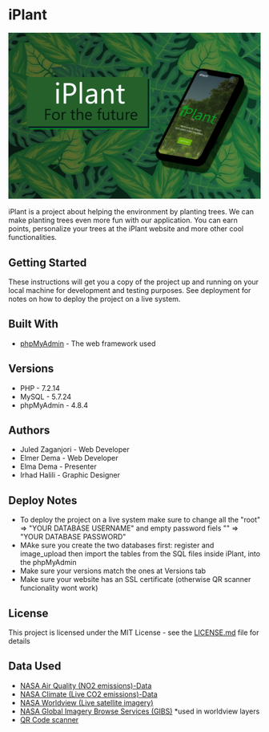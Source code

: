 # iPlant
![intro.jpg not loaded](https://github.com/0Shark/iplant/blob/main/imgs/intro.jpg?raw=true)

iPlant is a project about helping the environment by planting trees. We can make planting trees even more fun with our application. You can earn points, personalize your trees at the iPlant website and more other cool functionalities. 

## Getting Started

These instructions will get you a copy of the project up and running on your local machine for development and testing purposes. See deployment for notes on how to deploy the project on a live system.

## Built With

* [phpMyAdmin](https://www.phpmyadmin.net/) - The web framework used

## Versions

* PHP - 7.2.14
* MySQL - 5.7.24
* phpMyAdmin - 4.8.4

## Authors

* Juled Zaganjori - Web Developer 
* Elmer Dema - Web Developer
* Elma Dema - Presenter
* Irhad Halili - Graphic Designer

## Deploy Notes

* To deploy the project on a live system make sure to change all the "root" => "YOUR DATABASE USERNAME" and empty password fiels "" => "YOUR DATABASE PASSWORD"
* MAke sure you create the two databases first: register and image_upload then import the tables from the SQL files inside iPlant, into the phpMyAdmin
* Make sure your versions match the ones at Versions tab
* Make sure your website has an SSL certificate (otherwise QR scanner funcionality wont work)

## License

This project is licensed under the MIT License - see the [LICENSE.md](LICENSE.md) file for details

## Data Used

* [NASA Air Quality (NO2 emissions)-Data](https://airquality.gsfc.nasa.gov/)
* [NASA Climate (Live CO2 emissions)-Data](https://climate.nasa.gov/)
* [NASA Worldview (Live satellite imagery)](https://worldview.earthdata.nasa.gov/)
* [NASA Global Imagery Browse Services (GIBS)](https://wiki.earthdata.nasa.gov/display/GIBS/GIBS+Available+Imagery+Products#expand-CarbonDioxide4Products) *used in worldview layers
* [QR Code scanner](https://github.com/schmich/instascan)
